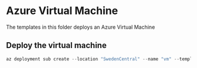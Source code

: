 # Azure Virtual Machine

The templates in this folder deploys an Azure Virtual Machine

## Deploy the virtual machine

```powershell
az deployment sub create --location "SwedenCentral" --name "vm" --template-file main.bicep --parameters @main.parameters.json enableBackupTag='true' enableDiskEncryption='true'
```
